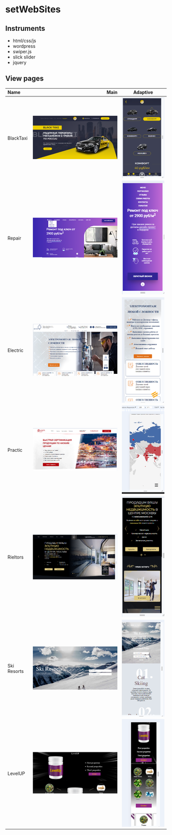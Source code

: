 # setWebSites

## Instruments

- html/css/js
- wordpress
- swiper.js
- slick slider
- jquery

## View pages

Name |        Main            |          Adaptive
:----|-----------------------:|:-------------------------:
BlackTaxi | ![Main](./BlackTaxi//img_Readme/Main.png) | ![Adaptive](./BlackTaxi/img_Readme/Adaptive.png)
Repair | ![Main](./Repair_by_key/imgReadme/Main.png) | ![Adaptive](./Repair_by_key/imgReadme/Adaptive.png)
Electric | ![Main](./Electrics/imgReadme/Main.png) | ![Adaptive](./Electrics/imgReadme/Adaptive.png)
Practic | ![Main](./CertPractic/imgREADME/Main.png) | ![Adaptive](./CertPractic/imgREADME/Adaptive.png)
Rieltors | ![Main](./Realtors/imgReadme/Main.png) | ![Adaptive](./Realtors/imgReadme/adaptive.png)
Ski Resorts | ![Main](./Ski%20Resorts/imgReadme/Main.png) | ![Adaptive](./Ski%20Resorts/imgReadme/Adaptive.png)
LevelUP | ![Main](./LevelUP/images_readme/1.png) | ![Adaptive](./LevelUP/images_readme/2.png)
